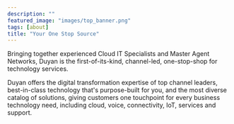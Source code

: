 ```yaml
---
description: ""
featured_image: "images/top_banner.png"
tags: [about]
title: "Your One Stop Source"
---
```


Bringing together experienced Cloud IT Specialists and Master Agent Networks, Duyan is the first-of-its-kind, channel-led, one-stop-shop for technology services. <!--more-->

Duyan offers the digital transformation expertise of top channel leaders, best-in-class technology that's purpose-built for you, and the most diverse catalog of solutions, giving customers one touchpoint for every business technology need, including cloud, voice, connectivity, IoT, services and support.


